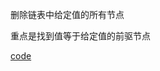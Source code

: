 删除链表中给定值的所有节点

重点是找到值等于给定值的前驱节点

[code](https://github.com/flyfire/LeetCodeSolutions/blob/master/src/main/java/com/solarexsoft/leetcode/editor/cn/L203RemoveLinkedListElements.java)
